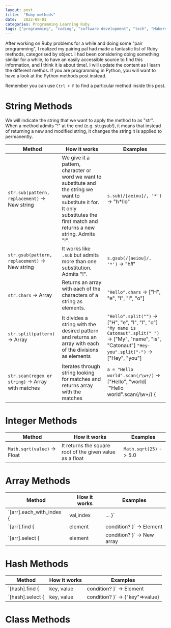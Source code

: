 ```yaml
---
layout: post
title:  "Ruby methods"
date:   2022-09-01
categories: Programming Learning Ruby
tags: ["programming", "coding", "software development", "tech", "Makers Academy"]
---
```


After working on Ruby problems for a while and doing some "pair programming", I realized my pairing pal had made a fantastic list of Ruby methods, categorised by object. I had been considering doing something similar for a while, to have an easily accessible source to find this information, and I think it is about time!. I will update the content as I learn the different methos. If you are programming in Python, you will want to have a look at the Python methods post instead.

Remember you can use `Ctrl + F` to find a particular method inside this post.

# String Methods

We will indicate the string that we want to apply the method to as "str".
When a method admits "!" at the end (e.g. str.gsub!), it means that instead of returning a new and modified string, it changes the string it is applied to permanently.

|Method| How it works | Examples| 
|-----|------|-------|
|`str.sub(pattern, replacement)` -> New string| We give it a pattern, character or word we want to substitute and the string we want to substitute it for. It only substitutes the first match and returns a new string. Admits "!".| `s.sub(/[aeiou]/, '*')`  -> "h*llo"|
|`str.gsub(pattern, replacement)` -> New string| It works like `.sub` but admits more than one substitution. Admits "!".| `s.gsub(/[aeiou]/, '*')` -> "h*ll*"|
|`str.chars` -> Array| Returns an array with each of the characters of a string as elements.| `"Hello".chars` -> ["H", "e", "l", "l", "o"]|
|`str.split(pattern)` -> Array| It divides a string with the desired pattern and returns an array with each of the divisions as elements| `"Hello".split("")` -> ["H", "e", "l", "l", "o"]   `"My name is Catonaut".split(" ")` -> ["My", "name", "is", "Catonaut"] `"Hey-you".split("-")` -> ["Hey", "you"]
|`str.scan(regex or string)` -> Array with matches | Iterates through string looking for matches and returns array with the matches| `a = "Hello world".scan(/\w+/)` -> ["Hello", "world]      `"Hello world".scan(/\w+/) {|w| print w }` -> "Hello"  "world"| 


# Integer Methods

|Method| How it works | Examples |
|-----|------|-------|
|`Math.sqrt(value)` -> Float| It returns the square root of the given value as a float| `Math.sqrt(25)` -> 5.0 | 

# Array Methods

|Method| How it works | Examples |
|-----|------|-------|
|`[arr].each_with_index { |val,index| ... }` | For each element in the array, allows you to work with that element and its index| `a=[11,22,31,224,44].each_with_index { |val,index| puts "#{index} : #{val}" }` -> 0 : 11, 1 : 22...|
|`[arr].find { |element| condition? }` -> Element | Iterates through an array and returns the first match for which the condition evaluates true| `[1,2,3,4,5,6,7].find { |x| x.between?(2,4) }` -> 2|
|`[arr].select { |element| condition? }` -> New array| Iterates through the elements of the array, and returns a new array with the elements that evaluate true.| `[1,2,3,4,5].select { |x| x.odd? }` -> [1, 3, 5]|


# Hash Methods

|Method| How it works | Examples |
|-----|------|-------|
|`[hash].find { |key, value| condition? }` -> Element | Iterates through a hash and returns the first match for which the condition evaluates true| `{"a" => 1, "b" => 2, "c"=> 3}.find { |k, v| v.between?(2,3) }` -> {"b" => 2}|
|`[hash].select { |key, value| condition? }` -> {"key"=>value}| Iterates through a hash and returns a hash with all the key-value pairs that evaluate true to the condition.| `{a: 1, b: 2, c: 3}.select {|k, v| v < 2}` -> {a: 1}|


# Class Methods


